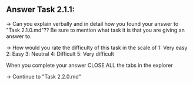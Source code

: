 Answer Task 2.1.1:
------------------

-> Can you explain verbally and in detail how you found your answer to "Task 2.1.0.md"??
	Be sure to mention what task it is that you are giving an answer to.

-> How would you rate the difficulty of this task in the scale of 
	1: Very easy
	2: Easy
	3: Neutral
	4: Difficult
	5: Very difficult 

When you complete your answer CLOSE ALL the tabs in the explorer 

-> Continue to "Task 2.2.0.md"
